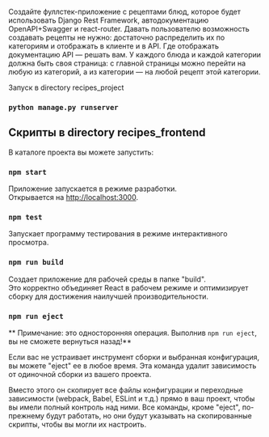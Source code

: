 Создайте фуллстек-приложение с рецептами блюд, которое будет использовать Django Rest Framework, автодокументацию OpenAPI+Swagger и react-router.
Давать пользователю возможность создавать рецепты не нужно: достаточно распределить их по категориям и отображать в клиенте и в API.
Где отображать документацию API — решать вам.
У каждого блюда и каждой категории должна быть своя страница: с главной страницы можно перейти на любую из категорий, а из категории — на любой рецепт этой категории.

Запуск в directory recipes_project 

### `python manage.py runserver`

## Скрипты в directory recipes_frontend

В каталоге проекта вы можете запустить:

### `npm start`

Приложение запускается в режиме разработки.\
Открывается на [http://localhost:3000](http://localhost:3000).

### `npm test`

Запускает программу тестирования в режиме интерактивного просмотра.

### `npm run build`

Создает приложение для рабочей среды в папке "build".\
Это корректно объединяет React в рабочем режиме и оптимизирует сборку для достижения наилучшей производительности.

### `npm run eject`

** Примечание: это односторонняя операция. Выполнив `npm run eject`, вы не сможете вернуться назад!**

Если вас не устраивает инструмент сборки и выбранная конфигурация, вы можете "eject" ее в любое время. Эта команда удалит зависимость от одиночной сборки из вашего проекта.

Вместо этого он скопирует все файлы конфигурации и переходные зависимости (webpack, Babel, ESLint и т.д.) прямо в ваш проект, чтобы вы имели полный контроль над ними. Все команды, кроме "eject", по-прежнему будут работать, но они будут указывать на скопированные скрипты, чтобы вы могли их настроить. 

